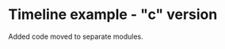 Timeline example - "c" version
==============================

Added code moved to separate modules.
